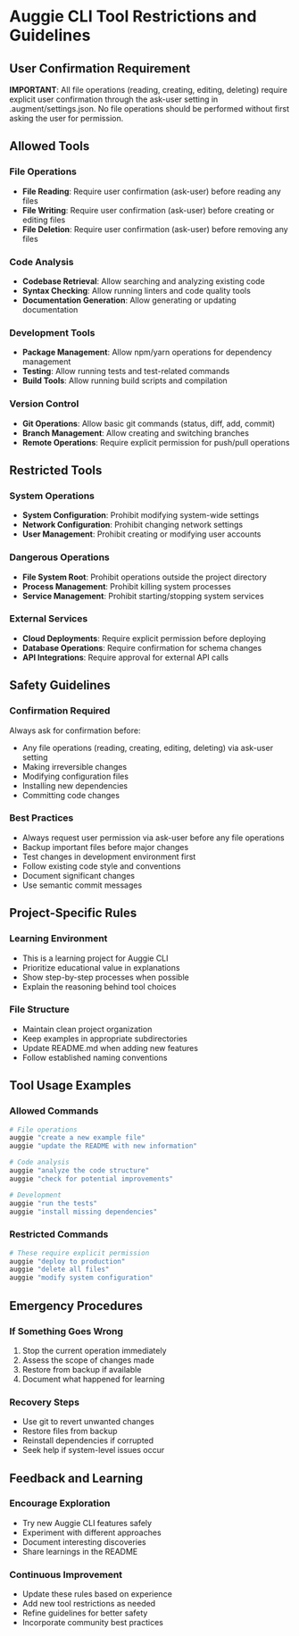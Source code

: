 # Auggie CLI Tool Restrictions and Guidelines

## User Confirmation Requirement

**IMPORTANT**: All file operations (reading, creating, editing, deleting) require explicit user confirmation through the ask-user setting in .augment/settings.json. No file operations should be performed without first asking the user for permission.

## Allowed Tools

### File Operations
- **File Reading**: Require user confirmation (ask-user) before reading any files
- **File Writing**: Require user confirmation (ask-user) before creating or editing files
- **File Deletion**: Require user confirmation (ask-user) before removing any files

### Code Analysis
- **Codebase Retrieval**: Allow searching and analyzing existing code
- **Syntax Checking**: Allow running linters and code quality tools
- **Documentation Generation**: Allow generating or updating documentation

### Development Tools
- **Package Management**: Allow npm/yarn operations for dependency management
- **Testing**: Allow running tests and test-related commands
- **Build Tools**: Allow running build scripts and compilation

### Version Control
- **Git Operations**: Allow basic git commands (status, diff, add, commit)
- **Branch Management**: Allow creating and switching branches
- **Remote Operations**: Require explicit permission for push/pull operations

## Restricted Tools

### System Operations
- **System Configuration**: Prohibit modifying system-wide settings
- **Network Configuration**: Prohibit changing network settings
- **User Management**: Prohibit creating or modifying user accounts

### Dangerous Operations
- **File System Root**: Prohibit operations outside the project directory
- **Process Management**: Prohibit killing system processes
- **Service Management**: Prohibit starting/stopping system services

### External Services
- **Cloud Deployments**: Require explicit permission before deploying
- **Database Operations**: Require confirmation for schema changes
- **API Integrations**: Require approval for external API calls

## Safety Guidelines

### Confirmation Required
Always ask for confirmation before:
- Any file operations (reading, creating, editing, deleting) via ask-user setting
- Making irreversible changes
- Modifying configuration files
- Installing new dependencies
- Committing code changes

### Best Practices
- Always request user permission via ask-user before any file operations
- Backup important files before major changes
- Test changes in development environment first
- Follow existing code style and conventions
- Document significant changes
- Use semantic commit messages

## Project-Specific Rules

### Learning Environment
- This is a learning project for Auggie CLI
- Prioritize educational value in explanations
- Show step-by-step processes when possible
- Explain the reasoning behind tool choices

### File Structure
- Maintain clean project organization
- Keep examples in appropriate subdirectories
- Update README.md when adding new features
- Follow established naming conventions

## Tool Usage Examples

### Allowed Commands
```bash
# File operations
auggie "create a new example file"
auggie "update the README with new information"

# Code analysis
auggie "analyze the code structure"
auggie "check for potential improvements"

# Development
auggie "run the tests"
auggie "install missing dependencies"
```

### Restricted Commands
```bash
# These require explicit permission
auggie "deploy to production"
auggie "delete all files"
auggie "modify system configuration"
```

## Emergency Procedures

### If Something Goes Wrong
1. Stop the current operation immediately
2. Assess the scope of changes made
3. Restore from backup if available
4. Document what happened for learning

### Recovery Steps
- Use git to revert unwanted changes
- Restore files from backup
- Reinstall dependencies if corrupted
- Seek help if system-level issues occur

## Feedback and Learning

### Encourage Exploration
- Try new Auggie CLI features safely
- Experiment with different approaches
- Document interesting discoveries
- Share learnings in the README

### Continuous Improvement
- Update these rules based on experience
- Add new tool restrictions as needed
- Refine guidelines for better safety
- Incorporate community best practices
